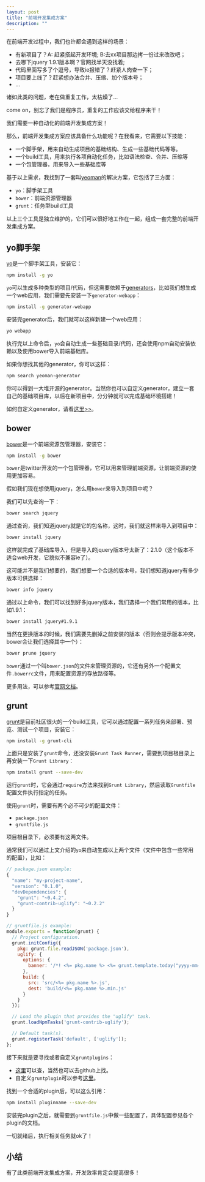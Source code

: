 ```yaml
---
layout: post
title: "前端开发集成方案"
description: ""
---
```


在前端开发过程中，我们也许都会遇到这样的场景：

* 有新项目了？A: 赶紧搭起开发环境; B:去xx项目那边拷一份过来改改吧；
* 去哪下jquery 1.9.1版本啊？官网找半天没找着;
* 代码里面写多了个逗号，导致ie报错了？赶紧人肉查一下；
* 项目要上线了？赶紧想办法合并、压缩、加个版本号；
* ...

诸如此类的问题，老在做重复工作，太枯燥了...

come on，别忘了我们是程序员，重复的工作应该交给程序来干！

我们需要一种自动化的前端开发集成方案！

那么，前端开发集成方案应该具备什么功能呢？在我看来，它需要以下技能：

* 一个脚手架，用来自动生成项目的基础结构、生成一些基础代码等等。
* 一个build工具，用来执行各项自动化任务，比如语法检查、合并、压缩等
* 一个包管理器，用来导入一些基础库等

基于以上需求，我找到了一套叫[yeoman](http://yeoman.io)的解决方案，它包括了三方面：

* `yo`：脚手架工具
* `bower`：前端资源管理器
* `grunt`：任务型build工具

以上三个工具是独立维护的，它们可以很好地工作在一起，组成一套完整的前端开发集成方案。

## yo脚手架

[yo](https://github.com/yeoman/yo)是一个脚手架工具，安装它：

```bash
npm install -g yo
```

`yo`可以生成多种类型的项目/代码，但这需要依赖于[generators](http://yeoman.io/community-generators.html)，比如我们想生成一个web应用，我们需要先安装一下`generator-webapp`：

<!-- more -->

```bash
npm install -g generator-webapp
```

安装完generator后，我们就可以这样新建一个web应用：

```bash
yo webapp
```

执行完以上命令后，`yo`会自动生成一些基础目录/代码，还会使用npm自动安装依赖以及使用bower导入前端基础库。

如果你想找其他的generator，你可以这样：

```bash
npm search yeoman-generator
```

你可以得到一大堆开源的generator。当然你也可以自定义generator，建立一套自己的基础项目库，以后在新项目中，分分钟就可以完成基础环境搭建！

如何自定义generator，请看[这里>>](http://yeoman.io/generators.html)。

## bower

[bower](http://bower.io/)是一个前端资源包管理器，安装它：

```bash
npm install -g bower
```

`bower`是twitter开发的一个包管理器，它可以用来管理前端资源，让前端资源的使用更加容易。

假如我们现在想使用jquery，怎么用`bower`来导入到项目中呢？

我们可以先查询一下：

```bash
bower search jquery
```

通过查询，我们知道jquery就是它的包名称，这时，我们就这样来导入到项目中：

```bash
bower install jquery
```

这样就完成了基础库导入，但是导入的jquery版本号太新了：2.1.0（这个版本不适合web开发，它貌似不兼容ie了）。

这可能并不是我们想要的，我们想要一个合适的版本号，我们想知道jquery有多少版本可供选择：

```bash
bower info jquery
```

通过以上命令，我们可以找到好多jquery版本，我们选择一个我们常用的版本，比如1.9.1：

```bash
bower install jquery#1.9.1
```

当然在更换版本的时候，我们需要先删掉之前安装的版本（否则会提示版本冲突，bower会让我们选择其中一个）：

```bash
bower prune jquery
```

`bower`通过一个叫`bower.json`的文件来管理资源的，它还有另外一个配置文件`.bowerrc`文件，用来配置资源的存放路径等。

更多用法，可以参考[官网文档](http://bower.io)。

## grunt

[grunt](http://gruntjs.com)是目前社区很火的一个build工具，它可以通过配置一系列任务来部署、预览、测试一个项目，安装它：

```bash
npm install -g grunt-cli
```

上面只是安装了`grunt`命令，还没安装`Grunt Task Runner`，需要到项目根目录上再安装一下`Grunt Library`：

```bash
npm install grunt --save-dev
```

运行`grunt`时，它会通过`require`方法来找到`Grunt Library`，然后读取`Gruntfile`配置文件执行指定的任务。

使用`grunt`时，需要有两个必不可少的配置文件：

* `package.json`
* `gruntfile.js`

项目根目录下，必须要有这两文件。

通常我们可以通过上文介绍的`yo`来自动生成以上两个文件（文件中包含一些常用的配置），比如：

```javascript
// package.json example:
{
  "name": "my-project-name",
  "version": "0.1.0",
  "devDependencies": {
    "grunt": "~0.4.2",
    "grunt-contrib-uglify": "~0.2.2"
  }
}

// gruntfile.js example:
module.exports = function(grunt) {
  // Project configuration.
  grunt.initConfig({
    pkg: grunt.file.readJSON('package.json'),
    uglify: {
      options: {
        banner: '/*! <%= pkg.name %> <%= grunt.template.today("yyyy-mm-dd") %> */\n'
      },
      build: {
        src: 'src/<%= pkg.name %>.js',
        dest: 'build/<%= pkg.name %>.min.js'
      }
    }
  });

  // Load the plugin that provides the "uglify" task.
  grunt.loadNpmTasks('grunt-contrib-uglify');

  // Default task(s).
  grunt.registerTask('default', ['uglify']);
};
```

接下来就是要寻找或者自定义`gruntplugins`：

* [这里](http://gruntjs.com/plugins)可以查，当然也可以去github上找。
* 自定义`gruntplugin`可以参考[这里](http://gruntjs.com/creating-plugins)。

找到一个合适的plugin后，可以这么引用：

```bash
npm install pluginname --save-dev
```

安装完plugin之后，就需要到`gruntfile.js`中做一些配置了，具体配置参见各个plugin的文档。

一切就绪后，执行相关任务就ok了！

## 小结

有了此类前端开发集成方案，开发效率肯定会提高很多！
